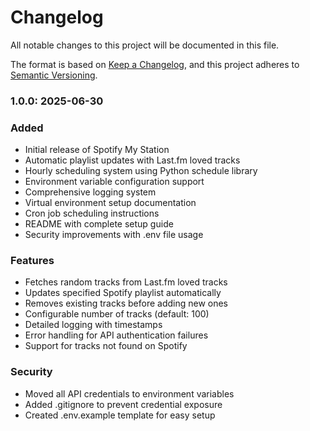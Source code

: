 # Changelog

All notable changes to this project will be documented in this file.

The format is based on [Keep a Changelog](https://keepachangelog.com/en/1.0.0/),
and this project adheres to [Semantic Versioning](https://semver.org/spec/v2.0.0.html).

### 1.0.0: 2025-06-30

### Added
* Initial release of Spotify My Station
* Automatic playlist updates with Last.fm loved tracks
* Hourly scheduling system using Python schedule library
* Environment variable configuration support
* Comprehensive logging system
* Virtual environment setup documentation
* Cron job scheduling instructions
* README with complete setup guide
* Security improvements with .env file usage

### Features
* Fetches random tracks from Last.fm loved tracks
* Updates specified Spotify playlist automatically
* Removes existing tracks before adding new ones
* Configurable number of tracks (default: 100)
* Detailed logging with timestamps
* Error handling for API authentication failures
* Support for tracks not found on Spotify

### Security
* Moved all API credentials to environment variables
* Added .gitignore to prevent credential exposure
* Created .env.example template for easy setup